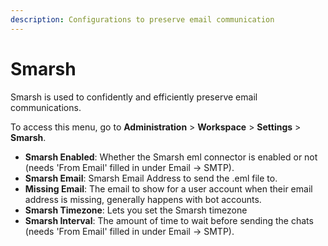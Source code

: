 ```yaml
---
description: Configurations to preserve email communication
---
```


# Smarsh

Smarsh is used to confidently and efficiently preserve email communications.

To access this menu, go to **Administration** > **Workspace** > **Settings** > **Smarsh**.

* **Smarsh Enabled**: Whether the Smarsh eml connector is enabled or not (needs 'From Email' filled in under Email -> SMTP).
* **Smarsh Email**: Smarsh Email Address to send the .eml file to.
* **Missing Email**: The email to show for a user account when their email address is missing, generally happens with bot accounts.
* **Smarsh Timezone**: Lets you set the Smarsh timezone
* **Smarsh Interval**: The amount of time to wait before sending the chats (needs 'From Email' filled in under Email -> SMTP).
